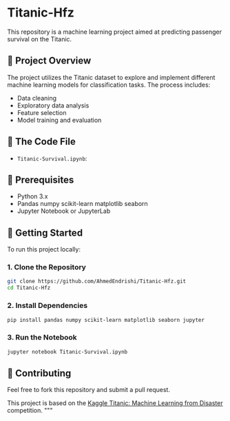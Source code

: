 # Titanic-Hfz

This repository is a machine learning project aimed at predicting passenger survival on the Titanic.

## 📌 Project Overview

The project utilizes the Titanic dataset to explore and implement different machine learning models for classification tasks. The process includes:

- Data cleaning
- Exploratory data analysis
- Feature selection
- Model training and evaluation

## 📁 The Code File 

- `Titanic-Survival.ipynb`: 

## 🧰 Prerequisites

- Python 3.x  
- Pandas numpy scikit-learn matplotlib seaborn
- Jupyter Notebook or JupyterLab  

## 🚀 Getting Started

To run this project locally:

### 1. Clone the Repository

```bash
git clone https://github.com/AhmedEndrishi/Titanic-Hfz.git
cd Titanic-Hfz
```

### 2. Install Dependencies

```bash
pip install pandas numpy scikit-learn matplotlib seaborn jupyter
```

### 3. Run the Notebook

```bash
jupyter notebook Titanic-Survival.ipynb
```

## 🤝 Contributing

Feel free to fork this repository and submit a pull request.

This project is based on the [Kaggle Titanic: Machine Learning from Disaster](https://www.kaggle.com/c/titanic) competition.
"""
